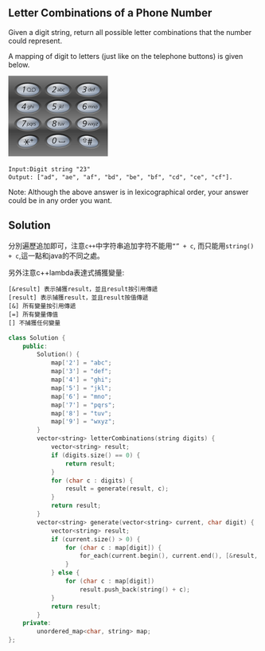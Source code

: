 ## Letter Combinations of a Phone Number

Given a digit string, return all possible letter combinations that the number could represent.

A mapping of digit to letters (just like on the telephone buttons) is given below.

![](keypad.png)

```
Input:Digit string "23"
Output: ["ad", "ae", "af", "bd", "be", "bf", "cd", "ce", "cf"].
```
Note:
Although the above answer is in lexicographical order, your answer could be in any order you want.

## Solution

分別遍歷追加即可，注意`c++`中字符串追加字符不能用`“” + c`, 而只能用`string() + c`,這一點和java的不同之處。

另外注意c++lambda表達式捕獲變量:
```
[&result] 表示捕獲result，並且result按引用傳遞
[result] 表示捕獲result，並且result按值傳遞
[&] 所有變量按引用傳遞
[=] 所有變量傳值
[] 不捕獲任何變量
```
```cpp
class Solution {
	public:
		Solution() {
			map['2'] = "abc";
			map['3'] = "def";
			map['4'] = "ghi";
			map['5'] = "jkl";
			map['6'] = "mno";
			map['7'] = "pqrs";
			map['8'] = "tuv";
			map['9'] = "wxyz";
		}
		vector<string> letterCombinations(string digits) {
			vector<string> result;
			if (digits.size() == 0) {
				return result;
			}
			for (char c : digits) {
				result = generate(result, c);
			}
			return result;
		}
		vector<string> generate(vector<string> current, char digit) {
			vector<string> result;
			if (current.size() > 0) {
				for (char c : map[digit]) {
					for_each(current.begin(), current.end(), [&result, c](string s){result.push_back(s + c);});
				}
			} else {
				for (char c : map[digit])
					result.push_back(string() + c);
			}
			return result;
		}
	private:
	    unordered_map<char, string> map;
};
```
